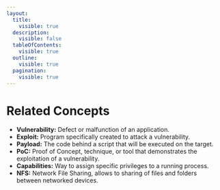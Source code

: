 ```yaml
---
layout:
  title:
    visible: true
  description:
    visible: false
  tableOfContents:
    visible: true
  outline:
    visible: true
  pagination:
    visible: true
---
```


# Related Concepts

* **Vulnerability:** Defect or malfunction of an application.
* **Exploit:** Program specifically created to attack a vulnerability.
* **Payload:** The code behind a script that will be executed on the target.
* **PoC:** Proof of Concept, technique, or tool that demonstrates the exploitation of a vulnerability.
* **Capabilities:** Way to assign specific privileges to a running process.
* **NFS:** Network File Sharing, allows to sharing of files and folders between networked devices.
